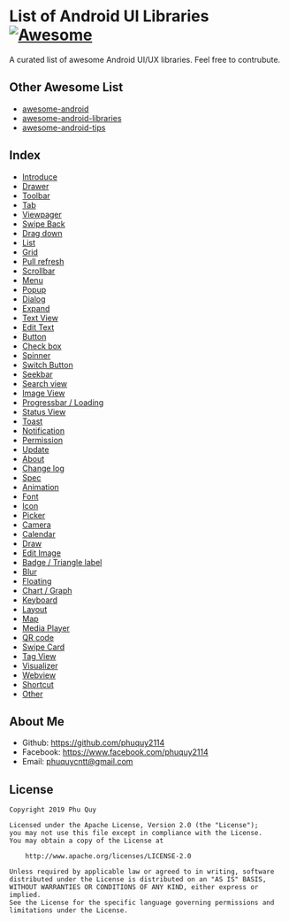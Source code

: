 List of Android UI Libraries [![Awesome](https://cdn.rawgit.com/sindresorhus/awesome/d7305f38d29fed78fa85652e3a63e154dd8e8829/media/badge.svg)](https://github.com/thanhtoan1196/awesome-android)
======================
A curated list of awesome Android UI/UX libraries. Feel free to contrubute.

## Other Awesome List
- [awesome-android](https://github.com/thanhtoan1196/awesome-android)
- [awesome-android-libraries](https://github.com/thanhtoan1196/awesome-android-libraries)
- [awesome-android-tips](https://github.com/thanhtoan1196/awesome-android-tips)

## Index
- [Introduce](pages/introduce.md)
- [Drawer](pages/drawer.md)
- [Toolbar](pages/toolbar.md)
- [Tab](pages/tab.md)
- [Viewpager](pages/viewpager.md)
- [Swipe Back](pages/swipe_back.md)
- [Drag down](pages/drag_down.md)
- [List](pages/list.md)
- [Grid](pages/grid.md)
- [Pull refresh](pages/pull_refresh.md)
- [Scrollbar](pages/scrollbar.md)
- [Menu](pages/menu.md)
- [Popup](pages/popup.md)
- [Dialog](pages/dialog.md)
- [Expand](pages/expand.md)
- [Text View](pages/text_view.md)
- [Edit Text](pages/edit_text.md)
- [Button](pages/button.md)
- [Check box](pages/check_box.md)
- [Spinner](pages/spinner.md)
- [Switch Button](pages/switch_button.md)
- [Seekbar](pages/seekbar.md)
- [Search view](pages/search_view.md)
- [Image View](pages/image_view.md)
- [Progressbar / Loading](pages/progressbar_loading.md)
- [Status View](pages/status_view.md)
- [Toast](pages/toast.md)
- [Notification](pages/notification.md)
- [Permission](pages/permission.md)
- [Update](pages/update.md)
- [About](pages/about.md)
- [Change log](pages/change_log.md)
- [Spec](pages/spec.md)
- [Animation](pages/animation.md)
- [Font](pages/font.md)
- [Icon](pages/icon.md)
- [Picker](pages/picker.md)
- [Camera](pages/camera.md)
- [Calendar](pages/calendar.md)
- [Draw](pages/draw.md)
- [Edit Image](pages/edit_image.md)
- [Badge / Triangle label](pages/badge_triangle_label.md)
- [Blur](pages/blur.md)
- [Floating](pages/floating.md)
- [Chart / Graph](pages/chart_graph.md)
- [Keyboard](pages/keyboard.md)
- [Layout](pages/layout.md)
- [Map](pages/map.md)
- [Media Player](pages/media_player.md)
- [QR code](pages/qr_code.md)
- [Swipe Card](pages/swipe_card.md)
- [Tag View](pages/tag_view.md)
- [Visualizer](pages/visualizer.md)
- [Webview](pages/webview.md)
- [Shortcut](pages/shortcut.md)
- [Other](pages/other.md)


## About Me
- Github:  https://github.com/phuquy2114
- Facebook: https://www.facebook.com/phuquy2114     
- Email: phuquycntt@gmail.com

## License

    Copyright 2019 Phu Quy

    Licensed under the Apache License, Version 2.0 (the "License");
    you may not use this file except in compliance with the License.
    You may obtain a copy of the License at

        http://www.apache.org/licenses/LICENSE-2.0

    Unless required by applicable law or agreed to in writing, software
    distributed under the License is distributed on an "AS IS" BASIS,
    WITHOUT WARRANTIES OR CONDITIONS OF ANY KIND, either express or implied.
    See the License for the specific language governing permissions and
    limitations under the License.
